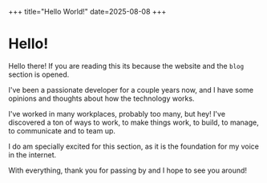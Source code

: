 +++
title="Hello World!"
date=2025-08-08
+++

# Hello!

Hello there! If you are reading this its because the website and the `blog` section is opened.

I've been a passionate developer for a couple years now, and I have some opinions and thoughts about how the technology works.

I've worked in many workplaces, probably too many, but hey! I've discovered a ton of ways to work, to make things work, to build, to manage, to communicate and to team up. 

I do am specially excited for this section, as it is the foundation for my voice in the internet.


With everything, thank you for passing by and I hope to see you around!



